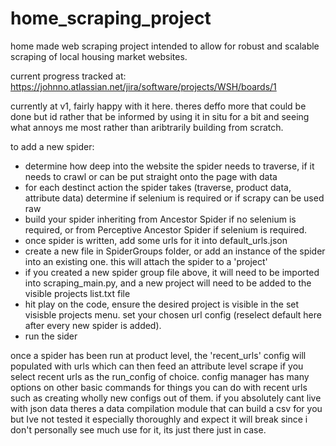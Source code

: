 # home_scraping_project
home made web scraping project intended to allow for robust and scalable scraping of local housing market websites. 

current progress tracked at:
https://johnno.atlassian.net/jira/software/projects/WSH/boards/1

currently at v1, fairly happy with it here. theres deffo more that could be done but id rather that be informed by using it in situ for a bit and seeing what annoys me most rather than aribtrarily building from scratch.

to add a new spider:

- determine how deep into the website the spider needs to traverse, if it needs to crawl or can be put straight onto the page with data
- for each destinct action the spider takes (traverse, product data, attribute data) determine if selenium is required or if scrapy can be used raw
- build your spider inheriting from Ancestor Spider if no selenium is required, or from Perceptive Ancestor Spider if selenium is required.
- once spider is written, add some urls for it into default_urls.json
- create a new file in SpiderGroups folder, or add an instance of the spider into an existing one. this will attach the spider to a 'project'
- if you created a new spider group file above, it will need to be imported into scraping_main.py, and a new project will need to be added to the visible projects list.txt file
- hit play on the code, ensure the desired project is visible in the set visisble projects menu. set your chosen url config (reselect default here after every new spider is added).
- run the sider

once a spider has been run at product level, the 'recent_urls' config will populated with urls which can then feed an attribute level scrape if you select recent urls as the run_config of choice. config manager has many options on other basic commands for things you can do with recent urls such as creating wholly new configs out of them.
if you absolutely cant live with json data theres a data compilation module that can build a csv for you but Ive not tested it especially thoroughly and expect it will break since i don't personally see much use for it, its just there just in case.



